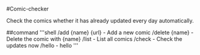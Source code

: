 #Comic-checker

Check the comics whether it has already updated every day automatically.

##command
'''shell
/add {name} {url} - Add a new comic
/delete {name}    - Delete the comic with {name}
/list             - List all comics 
/check            - Check the updates now
/hello            - hello
'''
